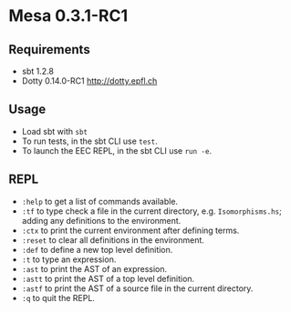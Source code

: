 # Mesa 0.3.1-RC1

## Requirements
* sbt 1.2.8
* Dotty 0.14.0-RC1 <http://dotty.epfl.ch>

## Usage

* Load sbt with `sbt`
* To run tests, in the sbt CLI use `test`.
* To launch the EEC REPL, in the sbt CLI use `run -e`.

## REPL
* `:help` to get a list of commands available.
* `:tf` to type check a file in the current directory, e.g. `Isomorphisms.hs`; adding any definitions to the environment.
* `:ctx` to print the current environment after defining terms.
* `:reset` to clear all definitions in the environment.
* `:def` to define a new top level definition.
* `:t` to type an expression.
* `:ast` to print the AST of an expression.
* `:astt` to print the AST of a top level definition.
* `:astf` to print the AST of a source file in the current directory.
* `:q` to quit the REPL.